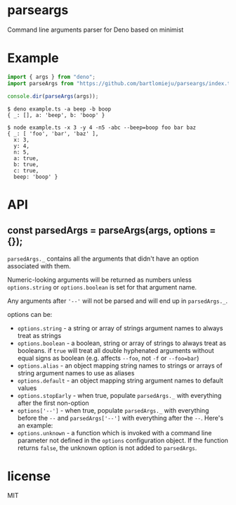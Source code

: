 # parseargs

Command line arguments parser for Deno based on minimist

# Example

``` ts
import { args } from "deno";
import parseArgs from "https://github.com/bartlomieju/parseargs/index.ts";

console.dir(parseArgs(args));
```

```
$ deno example.ts -a beep -b boop
{ _: [], a: 'beep', b: 'boop' }
```

```
$ node example.ts -x 3 -y 4 -n5 -abc --beep=boop foo bar baz
{ _: [ 'foo', 'bar', 'baz' ],
  x: 3,
  y: 4,
  n: 5,
  a: true,
  b: true,
  c: true,
  beep: 'boop' }
```

# API

## const parsedArgs = parseArgs(args, options = {});

`parsedArgs._` contains all the arguments that didn't have an option associated with
them.

Numeric-looking arguments will be returned as numbers unless `options.string` or
`options.boolean` is set for that argument name.

Any arguments after `'--'` will not be parsed and will end up in `parsedArgs._`.

options can be:

* `options.string` - a string or array of strings argument names to always treat as
strings
* `options.boolean` - a boolean, string or array of strings to always treat as
booleans. if `true` will treat all double hyphenated arguments without equal signs
as boolean (e.g. affects `--foo`, not `-f` or `--foo=bar`)
* `options.alias` - an object mapping string names to strings or arrays of string
argument names to use as aliases
* `options.default` - an object mapping string argument names to default values
* `options.stopEarly` - when true, populate `parsedArgs._` with everything after the
first non-option
* `options['--']` - when true, populate `parsedArgs._` with everything before the `--`
and `parsedArgs['--']` with everything after the `--`. Here's an example:
* `options.unknown` - a function which is invoked with a command line parameter not
defined in the `options` configuration object. If the function returns `false`, the
unknown option is not added to `parsedArgs`.

# license

MIT
